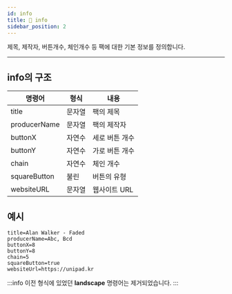 ```yaml
---
id: info
title: 📄 info
sidebar_position: 2
---
```


제목, 제작자, 버튼개수, 체인개수 등 팩에 대한 기본 정보를 정의합니다.

---

## info의 구조

| 명령어 | 형식 | 내용 |
| --- | --- | --- |
| title | 문자열 | 팩의 제목 |
| producerName | 문자열 | 팩의 제작자 |
| buttonX | 자연수 | 세로 버튼 개수 |
| buttonY | 자연수 | 가로 버튼 개수 |
| chain | 자연수 | 체인 개수 |
| squareButton | 불린 | 버튼의 유형 |
| websiteURL | 문자열 | 웹사이트 URL |

## 예시

``` text
title=Alan Walker - Faded
producerName=Abc, Bcd
buttonX=8
buttonY=8
chain=5
squareButton=true
websiteUrl=https://unipad.kr
```

:::info
이전 형식에 있었던 **landscape** 명령어는 제거되었습니다.
:::
